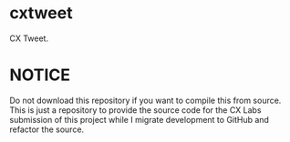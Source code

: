 # cxtweet
CX Tweet.

# NOTICE

Do not download this repository if you want to compile this from source. This is just a repository to provide the source code for the CX Labs submission of this project while I migrate development to GitHub and refactor the source.
